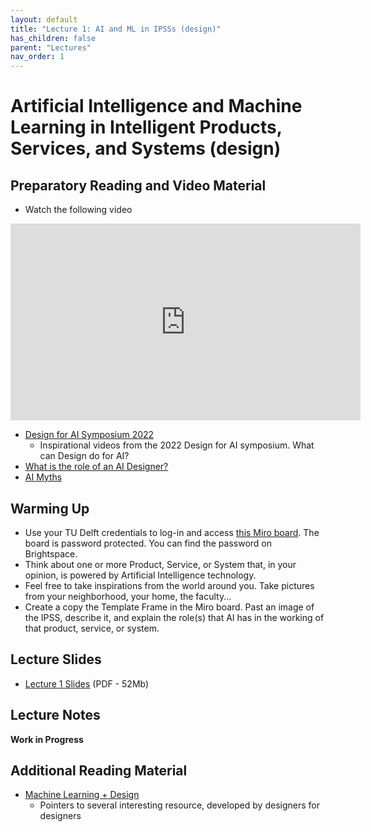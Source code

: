 ```yaml
---
layout: default
title: "Lecture 1: AI and ML in IPSSs (design)"
has_children: false
parent: "Lectures"
nav_order: 1
---
```


# Artificial Intelligence and Machine Learning in Intelligent Products, Services, and Systems (design)

## Preparatory Reading and Video Material

- Watch the following video
 
<iframe width="560" height="315" src="https://www.youtube.com/watch?v=l3BBir7Dljc" frameborder="0" allow="accelerometer; autoplay; encrypted-media; gyroscope; picture-in-picture" 
allowfullscreen></iframe>

- [Design for AI Symposium 2022](https://www.tudelft.nl/en/ide/news/conferences-and-symposia/design4ai-symposium)
  - Inspirational videos from the 2022 Design for AI symposium. What can Design do for AI? 
- [What is the role of an AI Designer?](https://amandalinden.medium.com/what-is-the-role-of-an-a-i-designer-6943711046ec)
- [AI Myths](https://www.aimyths.org)

## Warming Up

- Use your TU Delft credentials to log-in and access [this Miro board](https://miro.com/app/board/uXjVOPzwy3E=/). The board is password protected. You can find the password on Brightspace. 
- Think about one or more Product, Service, or System that, in your opinion, is powered by Artificial Intelligence technology.
- Feel free to take inspirations from the world around you. Take pictures from your neighborhood, your home, the faculty...
- Create a copy the Template Frame in the Miro board. Past an image of the IPSS, describe it, and explain the role(s) that AI has in the working of that product, service, or system. 

## Lecture Slides

- [Lecture 1 Slides]({{site.baseurl}}/assets/slides/ML4D-L1.pdf) (PDF - 52Mb)

## Lecture Notes

__Work in Progress__

## Additional Reading Material

 - [Machine Learning + Design](https://machinelearning.design/)
   - Pointers to several interesting resource, developed by designers for designers 
